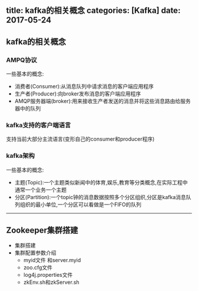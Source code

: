 title: kafka的相关概念
categories: [Kafka]
date: 2017-05-24
---
## kafka的相关概念
###  AMPQ协议
一些基本的概念:
- 消费者(Consumer):从消息队列中请求消息的客户端应用程序
- 生产者(Producer):向broker发布消息的客户端应用程序
- AMQP服务器端(broker):用来接收生产者发送的消息并将这些消息路由给服务器中的队列

### kafka支持的客户端语言
支持当前大部分主流语言(变形自己的consumer和producer程序)

### kafka架构
一些基本的概念:
- 主题(Topic):一个主题类似新闻中的体育,娱乐,教育等分类概念,在实际工程中通常一个业务一个主题
- 分区(Partition):一个topic钟的消息数据按照多个分区组织,分区是kafka消息队列组织的最小单位,一个分区可以看做是一个FIFO的队列

---
## Zookeeper集群搭建
- 集群搭建
- 集群配置参数介绍
    + myid文件 和server.myid
    + zoo.cfg文件
    + log4j.properties文件
    + zkEnv.sh和zkServer.sh

 
